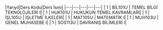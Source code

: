 |Yarıyıl|Ders Kodu|Ders İsmi|
|---|---|---|---|---|
|  1 | BİL101U  | TEMEL BİLGİ TEKNOLOJİLERİ I|
|  1 | HUK101U  | HUKUKUN TEMEL KAVRAMLARI|
|  1 | İŞL105U  |  İŞLETME İLKELERİ|
|  1 | MAT105U  |  MATEMATİK I|
|  1 | MUH103U  |  GENEL MUHASEBE I|
|  1 | SOS113U  |  DAVRANIŞ BİLİMLERİ I|
